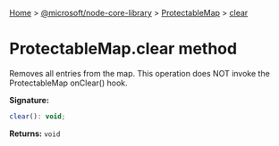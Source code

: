 [Home](./index) &gt; [@microsoft/node-core-library](./node-core-library.md) &gt; [ProtectableMap](./node-core-library.protectablemap.md) &gt; [clear](./node-core-library.protectablemap.clear.md)

# ProtectableMap.clear method

Removes all entries from the map. This operation does NOT invoke the ProtectableMap onClear() hook.

**Signature:**
```javascript
clear(): void;
```
**Returns:** `void`

